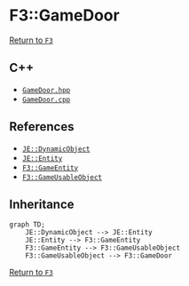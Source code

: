 # F3::GameDoor

[Return to `F3`](/docs/f3.md)

## C++

- [`GameDoor.hpp`](/src/f3/GameDoor.hpp)
- [`GameDoor.cpp`](/src/f3/GameDoor.cpp)

## References

- [`JE::DynamicObject`](https://github.com/OpenJE/openje/docs/je/DynamicObject.md)
- [`JE::Entity`](https://github.com/OpenJE/openje/docs/je/Entity.md)
- [`F3::GameEntity`](/docs/f3/GameEntity.md)
- [`F3::GameUsableObject`](/docs/f3/GameUsableObject.md)

## Inheritance

```mermaid
graph TD;
    JE::DynamicObject --> JE::Entity
    JE::Entity --> F3::GameEntity
    F3::GameEntity --> F3::GameUsableObject
    F3::GameUsableObject --> F3::GameDoor
```

[Return to `F3`](/docs/f3.md)